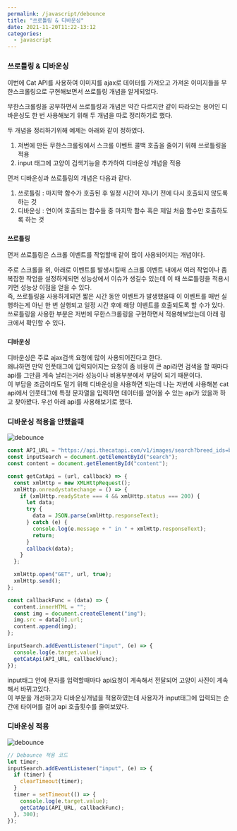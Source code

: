 ```yaml
---
permalink: /javascript/debounce
title: "쓰로틀링 & 디바운싱"
date: 2021-11-20T11:22-13:12
categories:
  - javascript
---
```


### 쓰로틀링 & 디바운싱

이번에 Cat API를 사용하여 이미지를 ajax로 데이터를 가져오고 가져온 이미지들을 무한스크롤링으로 구현해보면서 쓰로틀링 개념을 알게되었다.

무한스크롤링을 공부하면서 쓰로틀링과 개념은 약간 다르지만 같이 따라오는 용어인 디바운싱도 한 번 사용해보기 위해 두 개념을 따로 정리하기로 했다.

두 개념을 정리하기위해 예제는 아래와 같이 정하였다.

1. 저번에 만든 무한스크롤링에서 스크롤 이벤트 콜백 호출을 줄이기 위해 쓰로틀링을 적용
2. input 태그에 고양이 검색기능을 추가하여 디바운싱 개념을 적용

먼저 디바운싱과 쓰로틀링의 개념은 다음과 같다.

1. 쓰로틀링 : 마지막 함수가 호출된 후 일정 시간이 지나기 전에 다시 호출되지 않도록 하는 것
2. 디바운싱 : 연이어 호출되는 함수들 중 마지막 함수 혹은 제일 처음 함수만 호출하도록 하는 것

### `쓰로틀링`

먼저 쓰로틀링은 스크롤 이벤트를 작업할때 같이 많이 사용되어지는 개념이다.

주로 스크롤을 위, 아래로 이벤트를 발생시킬때 스크롤 이벤트 내에서 여러 작업이나 좀 복잡한 작업을 설정하게되면 성능상에서 이슈가 생길수 있는데 이 때 쓰로틀링을 적용시키면 성능상 이점을 얻을 수 있다.  
즉, 쓰로틀링을 사용하게되면 짧은 시간 동안 이벤트가 발생했을때 이 이벤트를 매번 실행하는게 아닌 한 번 실행되고 일정 시간 후에 해당 이벤트를 호출되도록 할 수가 있다.  
쓰로틀링을 사용한 부분은 저번에 무한스크롤링을 구현하면서 적용해보았는데 아래 링크에서 확인할 수 있다.

[](https://muffin9.github.io/Javascript/infinite-scroll)

### `디바운싱`

디바운싱은 주로 ajax검색 요청에 많이 사용되어진다고 한다.  
왜냐하면 만약 인풋태그에 입력되어지는 요청이 좀 비용이 큰 api라면 검색을 할 때마다 api를 그만큼 계속 날리는거라 성능이나 비용부분에서 부담이 되기 때문이다.  
이 부담을 조금이라도 덜기 위해 디바운싱을 사용하면 되는데 나는 저번에 사용해본 cat api에서 인풋태그에 특정 문자열을 입력하면 데이터를 얻어올 수 있는 api가 있을까 하고 찾아봤다. 우선 아래 api를 사용해보기로 했다.

[](https://api.thecatapi.com/v1/images/search?breed_ids=beng)

### 디바운싱 적용을 안했을때

![debounce](/assets/image/debounce/debounce_before.gif)

```javascript
const API_URL = "https://api.thecatapi.com/v1/images/search?breed_ids=beng";
const inputSearch = document.getElementById("search");
const content = document.getElementById("content");

const getCatApi = (url, callback) => {
  const xmlHttp = new XMLHttpRequest();
  xmlHttp.onreadystatechange = () => {
    if (xmlHttp.readyState === 4 && xmlHttp.status === 200) {
      let data;
      try {
        data = JSON.parse(xmlHttp.responseText);
      } catch (e) {
        console.log(e.message + " in " + xmlHttp.responseText);
        return;
      }
      callback(data);
    }
  };

  xmlHttp.open("GET", url, true);
  xmlHttp.send();
};

const callbackFunc = (data) => {
  content.innerHTML = "";
  const img = document.createElement("img");
  img.src = data[0].url;
  content.append(img);
};

inputSearch.addEventListener("input", (e) => {
  console.log(e.target.value);
  getCatApi(API_URL, callbackFunc);
});
```

input태그 안에 문자를 입력할때마다 api요청이 계속해서 전달되어 고양이 사진이 계속해서 바뀌고있다.  
이 부분을 개선하고자 디바운싱개념을 적용하였는데 사용자가 input태그에 입력되는 순간에 타이머를 걸어 api 호출횟수를 줄여보았다.

### 디바운싱 적용

![debounce](/assets/image/debounce/debounce.gif)

```javascript
// Debounce 적용 코드
let timer;
inputSearch.addEventListener("input", (e) => {
  if (timer) {
    clearTimeout(timer);
  }
  timer = setTimeout(() => {
    console.log(e.target.value);
    getCatApi(API_URL, callbackFunc);
  }, 300);
});
```
